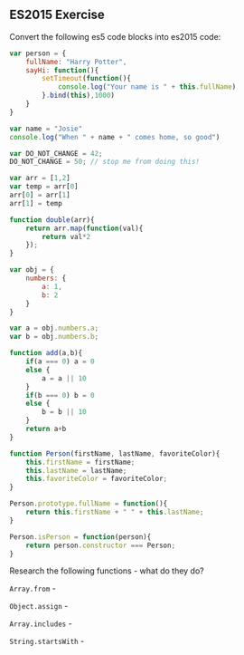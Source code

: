 ## ES2015 Exercise

Convert the following es5 code blocks into es2015 code:

```javascript
var person = {
    fullName: "Harry Potter",
    sayHi: function(){
        setTimeout(function(){
            console.log("Your name is " + this.fullName)
        }.bind(this),1000)
    }
}
```

```javascript
var name = "Josie"
console.log("When " + name + " comes home, so good")
```

```javascript
var DO_NOT_CHANGE = 42;
DO_NOT_CHANGE = 50; // stop me from doing this!
```

```javascript
var arr = [1,2]
var temp = arr[0]
arr[0] = arr[1]
arr[1] = temp
```

```javascript
function double(arr){
    return arr.map(function(val){
        return val*2
    });
}
```

```javascript
var obj = {
    numbers: {
        a: 1,
        b: 2
    } 
}

var a = obj.numbers.a;
var b = obj.numbers.b;
```

```javascript
function add(a,b){
    if(a === 0) a = 0
    else {
        a = a || 10    
    }
    if(b === 0) b = 0
    else {
        b = b || 10    
    }
    return a+b
}
```

```javascript
function Person(firstName, lastName, favoriteColor){
    this.firstName = firstName;
    this.lastName = lastName;
    this.favoriteColor = favoriteColor;
}

Person.prototype.fullName = function(){
    return this.firstName + " " + this.lastName;
}

Person.isPerson = function(person){
    return person.constructor === Person;
}
```

Research the following functions - what do they do?

`Array.from` -

`Object.assign` -

`Array.includes` -

`String.startsWith` -
